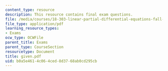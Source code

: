 ```yaml
---
content_type: resource
description: This resource contains final exam questions.
file: /media/courses/18-303-linear-partial-differential-equations-fall-2006/b0a5e4614c064ced8d3768ab0cd295cb_given.pdf
file_type: application/pdf
learning_resource_types:
- Exams
ocw_type: OCWFile
parent_title: Exams
parent_type: CourseSection
resourcetype: Document
title: given.pdf
uid: b0a5e461-4c06-4ced-8d37-68ab0cd295cb
---
```

